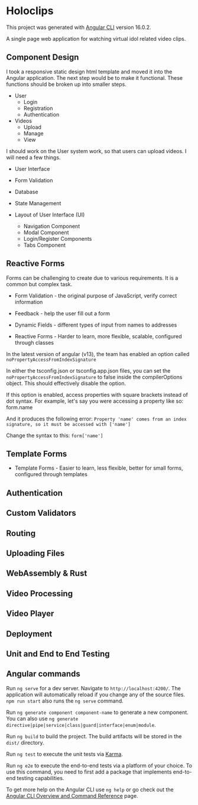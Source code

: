# Holoclips

This project was generated with [Angular CLI](https://github.com/angular/angular-cli) version 16.0.2.

A single page web application for watching virtual idol related video clips.

## Component Design
I took a responsive static design html template and moved it into the Angular application. The next step would be to make it functional. These functions should be broken up into smaller steps.

* User
  * Login
  * Registration
  * Authentication
* Videos
  * Upload
  * Manage
  * View

I should work on the User system work, so that users can upload videos. I will need a few things.

* User Interface
* Form Validation
* Database
* State Management

* Layout of User Interface (UI)
  * Navigation Component
  * Modal Component
  * Login/Register Components
  * Tabs Component
## Reactive Forms
Forms can be challenging to create due to various requirements. It is a common but complex task.

* Form Validation - the original purpose of JavaScript, verify correct information
* Feedback - help the user fill out a form
* Dynamic Fields - different types of input from names to addresses

* Reactive Forms - Harder to learn, more flexible, scalable, configured through classes

In the latest version of angular (v13), the team has enabled an option called ```noPropertyAccessFromIndexSignature```

In either the tsconfig.json or tsconfig.app.json files, you can set the ```noPropertyAccessFromIndexSignature``` to false inside the compilerOptions object. This should effectively disable the option.

If this option is enabled, access properties with square brackets instead of dot syntax. For example, let's say you were accessing a property like so: form.name

And it produces the following error: ```Property 'name' comes from an index signature, so it must be accessed with ['name']```

Change the syntax to this: ```form['name']```



## Template Forms

* Template Forms - Easier to learn, less flexible, better for small forms, configured through templates

## Authentication

## Custom Validators

## Routing

## Uploading Files

## WebAssembly & Rust

## Video Processing

## Video Player

## Deployment

## Unit and End to End Testing

## Angular commands

Run `ng serve` for a dev server. Navigate to `http://localhost:4200/`. The application will automatically reload if you change any of the source files.
`npm run start` also runs the `ng serve` command.


Run `ng generate component component-name` to generate a new component. You can also use `ng generate directive|pipe|service|class|guard|interface|enum|module`.


Run `ng build` to build the project. The build artifacts will be stored in the `dist/` directory.


Run `ng test` to execute the unit tests via [Karma](https://karma-runner.github.io).


Run `ng e2e` to execute the end-to-end tests via a platform of your choice. To use this command, you need to first add a package that implements end-to-end testing capabilities.


To get more help on the Angular CLI use `ng help` or go check out the [Angular CLI Overview and Command Reference](https://angular.io/cli) page.
